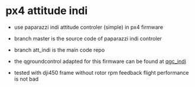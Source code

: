# px4 attitude indi

* use paparazzi indi attitude controler (simple) in px4 firmware

* branch master is the source code of paparazzi indi controler

* branch att_indi is the main code repo

* the qgroundcontrol adapted for this firmware can be found at [qgc_indi](https://github.com/Leesees/qgc_indi)

* tested with dji450 frame without rotor rpm feedback flight performance is not bad 

